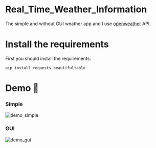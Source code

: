 # Real_Time_Weather_Information
The simple and without GUI weather app and I use [openweather](https://openweathermap.org/) API.
# Install the requirements
First you should install the requirements:
```
pip install requests beautifultable
```
# Demo 🎉
### Simple
![demo_simple](https://user-images.githubusercontent.com/77124662/132121423-a36db532-985a-4487-9170-aac8b9788897.PNG)
### GUI
![demo_gui](https://user-images.githubusercontent.com/77124662/132121425-7c689577-e460-4f42-8864-1260ce4f25c8.PNG)


